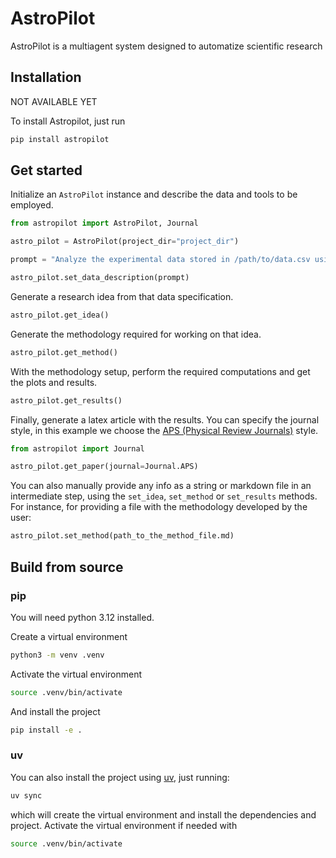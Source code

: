 # AstroPilot

AstroPilot is a multiagent system designed to automatize scientific research

## Installation

NOT AVAILABLE YET

To install Astropilot, just run

```bash
pip install astropilot
```

## Get started

Initialize an `AstroPilot` instance and describe the data and tools to be employed.

```python
from astropilot import AstroPilot, Journal

astro_pilot = AstroPilot(project_dir="project_dir")

prompt = "Analyze the experimental data stored in /path/to/data.csv using sklearn and pandas. This data includes time-series measurements from a particle detector."

astro_pilot.set_data_description(prompt)
```

Generate a research idea from that data specification.

```python
astro_pilot.get_idea()
```

Generate the methodology required for working on that idea.

```python
astro_pilot.get_method()
```

With the methodology setup, perform the required computations and get the plots and results.

```python
astro_pilot.get_results()
```

Finally, generate a latex article with the results. You can specify the journal style, in this example we choose the [APS (Physical Review Journals)](https://journals.aps.org/) style.

```python
from astropilot import Journal

astro_pilot.get_paper(journal=Journal.APS)
```

You can also manually provide any info as a string or markdown file in an intermediate step, using the `set_idea`, `set_method` or `set_results` methods. For instance, for providing a file with the methodology developed by the user:

```python
astro_pilot.set_method(path_to_the_method_file.md)
```

## Build from source

### pip

You will need python 3.12 installed.

Create a virtual environment

```bash
python3 -m venv .venv
```

Activate the virtual environment

```bash
source .venv/bin/activate
```

And install the project
```bash
pip install -e .
```

### uv

You can also install the project using [uv](https://docs.astral.sh/uv/), just running:

```bash
uv sync
```

which will create the virtual environment and install the dependencies and project. Activate the virtual environment if needed with

```bash
source .venv/bin/activate
```
